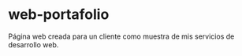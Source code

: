 # web-portafolio
Página web creada para un cliente como muestra de mis servicios de desarrollo web.

